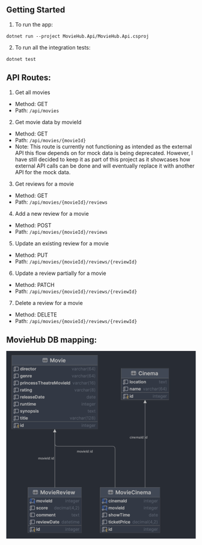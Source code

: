 ## Getting Started
1. To run the app:
```shell
dotnet run --project MovieHub.Api/MovieHub.Api.csproj
```
2. To run all the integration tests:
```shell
dotnet test
```
## API Routes:

1. Get all movies 
- Method: GET
- Path: ```/api/movies```

2. Get movie data by movieId
- Method: GET
- Path: ```/api/movies/{movieId}```
- Note: This route is currently not functioning as intended as the external API this flow depends on for mock data is being deprecated. However, I have still decided to keep it as part of this project as it showcases how external API calls can be done and will eventually replace it with another API for the mock data.  

3. Get reviews for a movie
- Method: GET
- Path: ```/api/movies/{movieId}/reviews```

4. Add a new review for a movie
- Method: POST
- Path: ```/api/movies/{movieId}/reviews```

5. Update an existing review for a movie
- Method: PUT
- Path: ```/api/movies/{movieId}/reviews/{reviewId}```

6. Update a review partially for a movie
- Method: PATCH
- Path: ```/api/movies/{movieId}/reviews/{reviewId}```

7. Delete a review for a movie
- Method: DELETE
- Path: ```/api/movies/{movieId}/reviews/{reviewId}```


## MovieHub DB mapping:
![](MovieHubDB.png)
